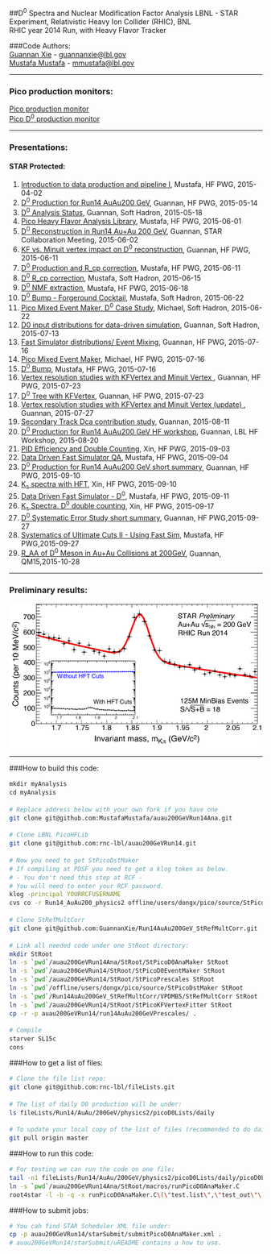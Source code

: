 ##D<sup>0</sup> Spectra and Nuclear Modification Factor Analysis
LBNL - STAR Experiment, Relativistic Heavy Ion Collider (RHIC), BNL  
RHIC year 2014 Run, with Heavy Flavor Tracker
  
###Code Authors:  
[Guannan Xie](http://github.com/GuannanXie) - guannanxie@lbl.gov  
[Mustafa Mustafa](http://github.com/MustafaMustafa)  - mmustafa@lbl.gov  

- - -
### Pico production monitors:
[Pico production monitor](http://portal.nersc.gov/project/star/mustafa/picoProductionMonitor/)  
[Pico D<sup>0</sup> production monitor](http://www.star.bnl.gov/protected/heavy/mstftsm/run14/picoD0ProductionMonitor/)  
- - -
### Presentations:  
#### STAR Protected:  
1. [Introduction to data production and pipeline I](http://www.star.bnl.gov/protected/heavy/mstftsm/run14/talks/2015-04-02.pdf), Mustafa, HF PWG, 2015-04-02  
2. [D<sup>0</sup> Production for Run14 AuAu200 GeV](https://drupal.star.bnl.gov/STAR/system/files/2015May14_Run14_200GeV_D0_HF.pdf), Guannan, HF PWG, 2015-05-14  
3. [D<sup>0</sup> Analysis Status](https://drupal.star.bnl.gov/STAR/system/files/2015May18_Run14_200GeV_D0_SoftHadron.pdf), Guannan, Soft Hadron, 2015-05-18  
4. [Pico Heavy Flavor Analysis Library](https://drupal.star.bnl.gov/STAR/system/files/2016-06-01-Jochen-Mustafa_0.pdf), Mustafa, HF PWG, 2015-06-01  
5. [D<sup>0</sup> Reconstruction in Run14 Au+Au 200 GeV](https://drupal.star.bnl.gov/STAR/system/files/2015June2_Run14_200GeV_D0_STARCollMeeting.pdf), Guannan, STAR Collaboration Meeting, 2015-06-02  
6. [KF vs. Minuit vertex impact on D<sup>0</sup> reconstruction](https://drupal.star.bnl.gov/STAR/system/files/2015June12_Run14_200GeV_D0_Kf.pdf), Guannan, HF PWG, 2015-06-11  
7. [D<sup>0</sup> Production and R_cp correction](http://www.star.bnl.gov/protected/heavy/mstftsm/run14/talks/2015-06-11-HF-PWG.pdf), Mustafa, HF PWG, 2015-06-11  
8. [D<sup>0</sup> R_cp correction](http://rnc.lbl.gov/~xdong/SoftHadron/presentations/20150615/2015-06-15-Soft-Hadron.pdf), Mustafa, Soft Hadron, 2015-06-15  
9. [D<sup>0</sup> NMF extraction](http://www.star.bnl.gov/protected/heavy/mstftsm/run14/talks/2015-06-18-PWG.pdf), Mustafa, HF PWG, 2015-06-18
10. [D<sup>0</sup> Bump - Forgeround Cocktail](http://rnc.lbl.gov/~xdong/SoftHadron/presentations/20150622/2015-06-22-Soft-Hadron.pdf), Mustafa, Soft Hadron, 2015-06-22  
11. [Pico Mixed Event Maker, D<sup>0</sup> Case Study](http://rnc.lbl.gov/~xdong/SoftHadron/presentations/20150622/SofHadron_2015-06-22.pdf), Michael, Soft Hadron, 2015-06-22  
12. [D0 input distributions for data-driven simulation](https://drupal.star.bnl.gov/STAR/system/files/2015July13_Run14_HFTRatio_Phi_and_Statistics_MixedEvent.pdf), Guannan, Soft Hadron, 2015-07-13  
13. [Fast Simulator distributions/ Event Mixing](https://drupal.star.bnl.gov/STAR/system/files/2015July16_Run14_HFTRatio_Phi_and_Statistics_MixedEvent.pdf), Guannan, HF PWG, 2015-07-16  
14. [Pico Mixed Event Maker](http://www.star.bnl.gov/protected/heavy/mlomnitz/PicoMixedEvent/PicoMixedEvent.pdf), Michael, HF PWG, 2015-07-16  
15. [D<sup>0</sup> Bump](http://www.star.bnl.gov/protected/heavy/mstftsm/run14/talks/2015-06-22-Soft-Hadron.pdf), Mustafa, HF PWG, 2015-07-16  
16. [Vertex resolution studies with KFVertex and Minuit Vertex ](http://drupal.star.bnl.gov/STAR/system/files/2015July22_VtxResolution.pdf), Guannan, HF PWG, 2015-07-23  
17. [D<sup>0</sup> Tree with KFVertex](https://drupal.star.bnl.gov/STAR/system/files/2015July22_KfD0Tree_FinalCheck.pdf), Guannan, HF PWG, 2015-07-23  
18. [Vertex resolution studies with KFVertex and Minuit Vertex (update) ](https://drupal.star.bnl.gov/STAR/system/files/2015July27_VtxResolution_nTracks_Tof.pdf), Guannan, 2015-07-27  
19. [Secondary Track Dca contribution study](https://drupal.star.bnl.gov/STAR/system/files/2015Aug9_SeconaryTrack_Dca.pdf), Guannan, 2015-08-11  
20. [D<sup>0</sup> Production for Run14 AuAu200 GeV HF workshop](https://drupal.star.bnl.gov/STAR/system/files/2015Aug20HFTWorkShop.pdf), Guannan, LBL HF Workshop, 2015-08-20 
21. [PID Efficiency and Double Counting](http://www.star.bnl.gov/protected/heavy/dongx/presentation/HFPWG_PID_09032015.pdf), Xin, HF PWG, 2015-09-03
22. [Data Driven Fast Simulator QA](https://drupal.star.bnl.gov/STAR/blog/mstftsm/data-driven-fast-simulator-qa-checklist), Mustafa, HF PWG, 2015-09-04
23. [D<sup>0</sup> Production for Run14 AuAu200 GeV short summary](https://drupal.star.bnl.gov/STAR/system/files/2015Sep10_HFPWG.pdf), Guannan, HF PWG, 2015-09-10  
24. [K<sub>s</sub> spectra with HFT](https://drupal.star.bnl.gov/STAR/system/files/userfiles/131/HFPWG_KsSpectra_09102015.pdf), Xin, HF PWG, 2015-09-10  
25. [Data Driven Fast Simulator - D<sup>0</sup>](http://www.star.bnl.gov/protected/heavy/mstftsm/run14/talks/2015-09-10-Mustafa-Xin.pdf), Mustafa, HF PWG, 2015-09-11
26. [K<sub>s</sub> Spectra. D<sup>0</sup> double counting](http://www.star.bnl.gov/protected/heavy/dongx/presentation/HFPWG_Ks_PID_09172015.pdf), Xin, HF PWG, 2015-09-17
27. [D<sup>0</sup> Systematic Error Study short summary](https://drupal.star.bnl.gov/STAR/system/files/2015Sep27_PWG_D0SystematicErrStudy.pdf), Guannan, HF PWG,2015-09-27  
28. [Systematics of Ultimate Cuts II - Using Fast Sim](http://www.star.bnl.gov/protected/heavy/mstftsm/run14/talks/2015-09-27-PWG.pdf), Mustafa, HF PWG,2015-09-27  
29. [R_AA of D<sup>0</sup> Meson in Au+Au Collisions at 200GeV](https://drupal.star.bnl.gov/STAR/files/GuannanX_DMesonQM15_V0.11_0.pdf), Guannan, QM15,2015-10-28  

- - -
### Preliminary results:
![](PR_D0_official.png)

- - -
###How to build this code:  
```bash
mkdir myAnalysis
cd myAnalysis

# Replace address below with your own fork if you have one
git clone git@github.com:MustafaMustafa/auau200GeVRun14Ana.git

# Clone LBNL PicoHFLib
git clone git@github.com:rnc-lbl/auau200GeVRun14.git

# Now you need to get StPicoDstMaker
# If compiling at PDSF you need to get a klog token as below.
# - You don't need this step at RCF - 
# You will need to enter your RCF password.
klog -principal YOURRCFUSERNAME
cvs co -r Run14_AuAu200_physics2 offline/users/dongx/pico/source/StPicoDstMaker

# Clone StRefMultCorr
git clone git@github.com:GuannanXie/Run14AuAu200GeV_StRefMultCorr.git

# Link all needed code under one StRoot directory:
mkdir StRoot
ln -s `pwd`/auau200GeVRun14Ana/StRoot/StPicoD0AnaMaker StRoot
ln -s `pwd`/auau200GeVRun14/StRoot/StPicoD0EventMaker StRoot
ln -s `pwd`/auau200GeVRun14/StRoot/StPicoPrescales StRoot
ln -s `pwd`/offline/users/dongx/pico/source/StPicoDstMaker StRoot
ln -s `pwd`/Run14AuAu200GeV_StRefMultCorr/VPDMB5/StRefMultCorr StRoot
ln -s `pwd`/auau200GeVRun14/StRoot/StPicoKFVertexFitter StRoot
cp -r -p auau200GeVRun14/run14AuAu200GeVPrescales/ .

# Compile
starver SL15c
cons
```

###How to get a list of files:  
```bash
# Clone the file list repo:
git clone git@github.com:rnc-lbl/fileLists.git

# The list of daily D0 production will be under:
ls fileLists/Run14/AuAu/200GeV/physics2/picoD0Lists/daily

# To update your local copy of the list of files (recommended to do daily):
git pull origin master
```

###How to run this code:  
```bash
# For testing we can run the code on one file:
tail -n1 fileLists/Run14/AuAu/200GeV/physics2/picoD0Lists/daily/picoD0List_2015-05-21.list > test.list
ln -s `pwd`/auau200GeVRun14Ana/StRoot/macros/runPicoD0AnaMaker.C
root4star -l -b -q -x runPicoD0AnaMaker.C\(\"test.list\",\"test_out\"\)
```

###How to submit jobs:
```bash
# You cah find STAR Scheduler XML file under:
cp -p auau200GeVRun14/starSubmit/submitPicoD0AnaMaker.xml .
# auau200GeVRun14/starSubmit/uREADME contains a how to use.
```
